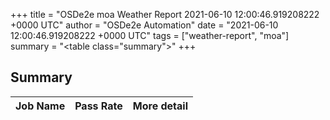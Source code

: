 +++
title = "OSDe2e moa Weather Report 2021-06-10 12:00:46.919208222 +0000 UTC"
author = "OSDe2e Automation"
date = "2021-06-10 12:00:46.919208222 +0000 UTC"
tags = ["weather-report", "moa"]
summary = "<table class=\"summary\"></table>"
+++
## Summary

| Job Name | Pass Rate | More detail |
|----------|-----------|-------------|



